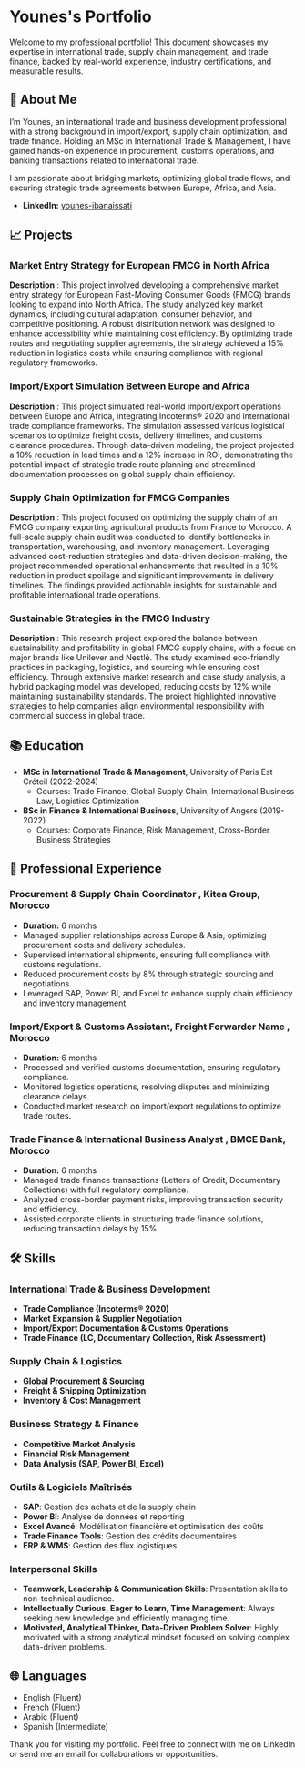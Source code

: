 # Younes's Portfolio

Welcome to my professional portfolio! This document showcases my expertise in international trade, supply chain management, and trade finance, backed by real-world experience, industry certifications, and measurable results.

## 🙋 About Me

I’m Younes, an international trade and business development professional with a strong background in import/export, supply chain optimization, and trade finance. Holding an MSc in International Trade & Management, I have gained hands-on experience in procurement, customs operations, and banking transactions related to international trade.

I am passionate about bridging markets, optimizing global trade flows, and securing strategic trade agreements between Europe, Africa, and Asia.

- **LinkedIn:** [younes-ibanaissati](https://linkedin.com/in/younes-ibanaissati)

## 📈 Projects

### Market Entry Strategy for European FMCG in North Africa

**Description** : This project involved developing a comprehensive market entry strategy for European Fast-Moving Consumer Goods (FMCG) brands looking to expand into North Africa. The study analyzed key market dynamics, including cultural adaptation, consumer behavior, and competitive positioning. A robust distribution network was designed to enhance accessibility while maintaining cost efficiency. By optimizing trade routes and negotiating supplier agreements, the strategy achieved a 15% reduction in logistics costs while ensuring compliance with regional regulatory frameworks.

### Import/Export Simulation Between Europe and Africa

**Description** : This project simulated real-world import/export operations between Europe and Africa, integrating Incoterms® 2020 and international trade compliance frameworks. The simulation assessed various logistical scenarios to optimize freight costs, delivery timelines, and customs clearance procedures. Through data-driven modeling, the project projected a 10% reduction in lead times and a 12% increase in ROI, demonstrating the potential impact of strategic trade route planning and streamlined documentation processes on global supply chain efficiency.

### Supply Chain Optimization for FMCG Companies

**Description** : This project focused on optimizing the supply chain of an FMCG company exporting agricultural products from France to Morocco. A full-scale supply chain audit was conducted to identify bottlenecks in transportation, warehousing, and inventory management. Leveraging advanced cost-reduction strategies and data-driven decision-making, the project recommended operational enhancements that resulted in a 10% reduction in product spoilage and significant improvements in delivery timelines. The findings provided actionable insights for sustainable and profitable international trade operations.

### Sustainable Strategies in the FMCG Industry

**Description** : This research project explored the balance between sustainability and profitability in global FMCG supply chains, with a focus on major brands like Unilever and Nestlé. The study examined eco-friendly practices in packaging, logistics, and sourcing while ensuring cost efficiency. Through extensive market research and case study analysis, a hybrid packaging model was developed, reducing costs by 12% while maintaining sustainability standards. The project highlighted innovative strategies to help companies align environmental responsibility with commercial success in global trade.

## 📚 Education

- **MSc in International Trade & Management**, University of Paris Est Créteil (2022-2024)
    - Courses: Trade Finance, Global Supply Chain, International Business Law, Logistics Optimization
- **BSc in Finance & International Business**, University of Angers (2019-2022)
    - Courses: Corporate Finance, Risk Management, Cross-Border Business Strategies

## 💼 Professional Experience

### Procurement & Supply Chain Coordinator , Kitea Group, Morocco

- **Duration:** 6 months
- Managed supplier relationships across Europe & Asia, optimizing procurement costs and delivery schedules.
- Supervised international shipments, ensuring full compliance with customs regulations.
- Reduced procurement costs by 8% through strategic sourcing and negotiations.
- Leveraged SAP, Power BI, and Excel to enhance supply chain efficiency and inventory management.

### Import/Export & Customs Assistant, Freight Forwarder Name , Morocco

- **Duration:** 6 months
- Processed and verified customs documentation, ensuring regulatory compliance.
- Monitored logistics operations, resolving disputes and minimizing clearance delays.
- Conducted market research on import/export regulations to optimize trade routes.

### Trade Finance & International Business Analyst , BMCE Bank, Morocco

- **Duration:** 6 months
- Managed trade finance transactions (Letters of Credit, Documentary Collections) with full regulatory compliance.
- Analyzed cross-border payment risks, improving transaction security and efficiency.
- Assisted corporate clients in structuring trade finance solutions, reducing transaction delays by 15%.

## 🛠 Skills

### International Trade & Business Development

- **Trade Compliance (Incoterms® 2020)**
- **Market Expansion & Supplier Negotiation**
- **Import/Export Documentation & Customs Operations**
- **Trade Finance (LC, Documentary Collection, Risk Assessment)**

### Supply Chain & Logistics

- **Global Procurement & Sourcing**
- **Freight & Shipping Optimization**
- **Inventory & Cost Management**

### Business Strategy & Finance

- **Competitive Market Analysis**
- **Financial Risk Management**
- **Data Analysis (SAP, Power BI, Excel)**

### Outils & Logiciels Maîtrisés

- **SAP**: Gestion des achats et de la supply chain
- **Power BI**: Analyse de données et reporting
- **Excel Avancé**: Modélisation financière et optimisation des coûts
- **Trade Finance Tools**: Gestion des crédits documentaires
- **ERP & WMS**: Gestion des flux logistiques

### Interpersonal Skills

- **Teamwork, Leadership & Communication Skills**: Presentation skills to non-technical audience.
- **Intellectually Curious, Eager to Learn, Time Management**: Always seeking new knowledge and efficiently managing time.
- **Motivated, Analytical Thinker, Data-Driven Problem Solver**: Highly motivated with a strong analytical mindset focused on solving complex data-driven problems.

## 🌐 Languages

- English (Fluent)
- French (Fluent)
- Arabic (Fluent)
- Spanish (Intermediate)

Thank you for visiting my portfolio. Feel free to connect with me on LinkedIn or send me an email for collaborations or opportunities.
